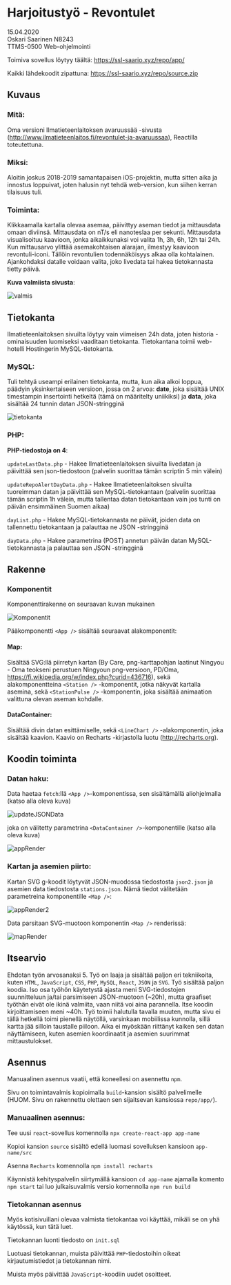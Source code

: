 # Harjoitustyö - Revontulet

15.04.2020<br />
Oskari Saarinen N8243<br />
TTMS-0500 Web-ohjelmointi<br />

Toimiva sovellus löytyy täältä: https://ssl-saario.xyz/repo/app/

Kaikki lähdekoodit zipattuna: https://ssl-saario.xyz/repo/source.zip


## Kuvaus
### Mitä:
Oma versioni Ilmatieteenlaitoksen avaruussää -sivusta (http://www.ilmatieteenlaitos.fi/revontulet-ja-avaruussaa),
Reactilla toteutettuna.

### Miksi:
Aloitin joskus 2018-2019 samantapaisen iOS-projektin, mutta sitten aika ja innostus loppuivat,
joten halusin nyt tehdä web-version, kun siihen kerran tilaisuus tuli.

### Toiminta:
Klikkaamalla kartalla olevaa asemaa, päivittyy aseman tiedot ja mittausdata omaan diviinsä.
Mittausdata on nT/s eli nanoteslaa per sekunti.
Mittausdata visualisoituu kaavioon, jonka aikaikkunaksi voi valita 1h, 3h, 6h, 12h tai 24h.
Kun mittausarvo ylittää asemakohtaisen alarajan, ilmestyy kaavioon revontuli-iconi.
Tällöin revontulien todennäköisyys alkaa olla kohtalainen.
Ajankohdaksi datalle voidaan valita, joko livedata tai hakea tietokannasta tietty päivä.

<strong>Kuva valmiista sivusta</strong>:

![valmis](readme-images/valmisSivu.png)


## Tietokanta
Ilmatieteenlaitoksen sivuilta löytyy vain viimeisen 24h data, joten historia -ominaisuuden luomiseksi vaaditaan tietokanta.
Tietokantana toimii web-hotelli Hostingerin MySQL-tietokanta.
### MySQL:
Tuli tehtyä useampi erilainen tietokanta, mutta, kun aika alkoi loppua, päädyin yksinkertaiseen versioon, jossa on 2 arvoa:
<strong>date</strong>, joka sisältää UNIX timestampin insertointi hetkeltä (tämä on määritelty uniikiksi) ja
<strong>data</strong>, joka sisältää 24 tunnin datan JSON-stringginä

![tietokanta](readme-images/database.png)

### PHP:
<strong>PHP-tiedostoja on 4</strong>:

`updateLastData.php` - Hakee Ilmatieteenlaitoksen sivuilta livedatan ja päivittää sen json-tiedostoon
(palvelin suorittaa tämän scriptin 5 min välein)

`updateRepoAlertDayData.php` - Hakee Ilmatieteenlaitoksen sivuilta tuoreimman datan ja päivittää sen MySQL-tietokantaan
(palvelin suorittaa tämän scriptin 1h välein, mutta tallentaa datan tietokantaan vain jos tunti on päivän ensimmäinen Suomen aikaa)

`dayList.php` - Hakee MySQL-tietokannasta ne päivät, joiden data on tallennettu tietokantaan ja palauttaa ne JSON -stringginä

`dayData.php` - Hakee parametrina (POST) annetun päivän datan MySQL-tietokannasta ja palauttaa sen JSON -stringginä


## Rakenne
### Komponentit
Komponenttirakenne on seuraavan kuvan mukainen

![Komponentit](readme-images/App.png)

Pääkomponentti `<App />` sisältää seuraavat alakomponentit:
#### Map:
Sisältää SVG:llä piirretyn kartan (By Care, png-karttapohjan laatinut Ningyou - Oma teokseni perustuen Ningyoun png-versioon, PD/Oma, https://fi.wikipedia.org/w/index.php?curid=436716),
sekä alakomponentteina `<Station />` -komponentit, jotka näkyvät kartalla asemina,
sekä `<StationPulse />` -komponentin, joka sisältää animaation valittuna olevan aseman kohdalle.
 
#### DataContainer:
Sisältää divin datan esittämiselle, sekä `<LineChart />` -alakomponentin, joka sisältää kaavion.
Kaavio on Recharts -kirjastolla luotu (http://recharts.org).
 

## Koodin toiminta
### Datan haku:
Data haetaa `fetch`:llä `<App />`-komponentissa, sen sisältämällä aliohjelmalla (katso alla oleva kuva)

![updateJSONData](readme-images/updateJSONData.png)

joka on välitetty parametrina `<DataContainer />`-komponentille (katso alla oleva kuva)

![appRender](readme-images/appRender.png)

### Kartan ja asemien piirto:
Kartan SVG g-koodit löytyvät JSON-muodossa tiedostosta `json2.json` ja asemien data tiedostosta `stations.json`.
Nämä tiedot välitetään parametreina komponentille `<Map />`:

![appRender2](readme-images/appRender2.png)

Data parsitaan SVG-muotoon komponentin `<Map />` renderissä:

![mapRender](readme-images/mapRender.png)
 
 
## Itsearvio
Ehdotan työn arvosanaksi 5. Työ on laaja ja sisältää paljon eri tekniikoita, kuten `HTML`, `JavaScript`, `CSS`, `PHP`, `MySQL`, `React`, `JSON` ja `SVG`.
Työ sisältää paljon koodia. Iso osa työhön käytetystä ajasta meni SVG-tiedostojen suunnitteluun ja/tai
parsimiseen JSON-muotoon (~20h), mutta graafiset työthän eivät ole ikinä valmiita, vaan niitä voi aina parannella.
Itse koodin kirjoittamiseen meni ~40h. Työ toimii halutulla tavalla muuten, mutta sivu ei tällä hetkellä toimi
pienellä näytöllä, varsinkaan mobiilissa kunnolla, sillä kartta jää silloin taustalle piiloon. Aika ei myöskään riittänyt
kaiken sen datan näyttämiseen, kuten asemien koordinaatit ja asemien suurimmat mittaustulokset.


## Asennus
Manuaalinen asennus vaatii, että koneellesi on asennettu `npm`.

Sivu on toimintavalmis kopioimalla `build`-kansion sisältö palvelimelle (HUOM. Sivu on rakennettu olettaen sen
sijaitsevan kansiossa `repo/app/`).

### Manuaalinen asennus:
Tee uusi `react`-sovellus komennolla `npx create-react-app app-name`

Kopioi kansion `source` sisältö edellä luomasi sovelluksen kansioon `app-name/src`

Asenna `Recharts` komennolla `npm install recharts`

Käynnistä kehityspalvelin siirtymällä kansioon `cd app-name` ajamalla komento `npm start`
tai luo julkaisuvalmis versio komennolla `npm run build`

### Tietokannan asennus
Myös kotisivuillani olevaa valmista tietokantaa voi käyttää, mikäli se on yhä käytössä, kun tätä luet.

Tietokannan luonti tiedosto on `init.sql`

Luotuasi tietokannan, muista päivittää `PHP`-tiedostoihin oikeat kirjautumistiedot ja tietokannan nimi.

Muista myös päivittää `JavaScript`-koodiin uudet osoitteet.

